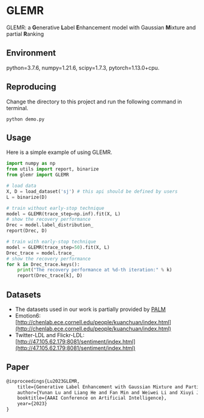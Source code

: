 # GLEMR
GLEMR: a **G**enerative **L**abel **E**nhancement model with Gaussian **M**ixture and partial **R**anking
 
## Environment
python=3.7.6, numpy=1.21.6, scipy=1.7.3, pytorch=1.13.0+cpu.

## Reproducing
Change the directory to this project and run the following command in terminal.
```Terminal
python demo.py
```


## Usage
Here is a simple example of using GLEMR.
```python
import numpy as np
from utils import report, binarize
from glemr import GLEMR

# load data
X, D = load_dataset('sj') # this api should be defined by users
L = binarize(D)

# train without early-stop technique
model = GLEMR(trace_step=np.inf).fit(X, L)
# show the recovery performance
Drec = model.label_distribution_
report(Drec, D)

# train with early-stop technique
model = GLEMR(trace_step=50).fit(X, L)
Drec_trace = model.trace_
# show the recovery performance
for k in Drec_trace.keys():
    print("The recovery performance at %d-th iteration:" % k)
    report(Drec_trace[k], D)
```

## Datasets
- The datasets used in our work is partially provided by [PALM](http://palm.seu.edu.cn/xgeng/LDL/index.htm)
- Emotion6: [http://chenlab.ece.cornell.edu/people/kuanchuan/index.html](http://chenlab.ece.cornell.edu/people/kuanchuan/index.html)
- Twitter-LDL and Flickr-LDL: [http://47.105.62.179:8081/sentiment/index.html](http://47.105.62.179:8081/sentiment/index.html)

## Paper
```latex
@inproceedings{Lu2023GLEMR,
	title={Generative Label Enhancement with Gaussian Mixture and Partial Ranking},
	author={Yunan Lu and Liang He and Fan Min and Weiwei Li and Xiuyi Jia},
	booktitle={AAAI Conference on Artificial Intelligence},
	year={2023}
}
```
